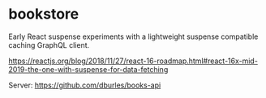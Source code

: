 # bookstore

Early React suspense experiments with a lightweight suspense compatible caching GraphQL client.

https://reactjs.org/blog/2018/11/27/react-16-roadmap.html#react-16x-mid-2019-the-one-with-suspense-for-data-fetching

Server: https://github.com/dburles/books-api
